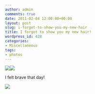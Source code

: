 ```yaml
---
author: admin
comments: true
date: 2011-02-04 12:00:00+00:00
layout: post
slug: i-forgot-to-show-you-my-new-hair
title: I forgot to show you my new hair!
wordpress_id: 428
categories:
- Miscellaneous
tags:
- photos
---
```


[![](http://3.bp.blogspot.com/_C-ub7-hXVgE/TUaYLHu4Q8I/AAAAAAAAJLo/K6pWhGez1wQ/s320/IMG_0720.JPG)](http://3.bp.blogspot.com/_C-ub7-hXVgE/TUaYLHu4Q8I/AAAAAAAAJLo/K6pWhGez1wQ/s1600/IMG_0720.JPG)[![](http://4.bp.blogspot.com/_C-ub7-hXVgE/TUaYP10gZ6I/AAAAAAAAJLs/p9R7ha01wFU/s320/IMG_0721.JPG)](http://4.bp.blogspot.com/_C-ub7-hXVgE/TUaYP10gZ6I/AAAAAAAAJLs/p9R7ha01wFU/s1600/IMG_0721.JPG)

  


I felt brave that day!

  


![](https://blogger.googleusercontent.com/tracker/251139911615938991-413558949459902130?l=www.outmumbered.com)
